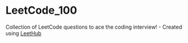 # LeetCode_100
Collection of LeetCode questions to ace the coding interview! - Created using [LeetHub](https://github.com/QasimWani/LeetHub)
